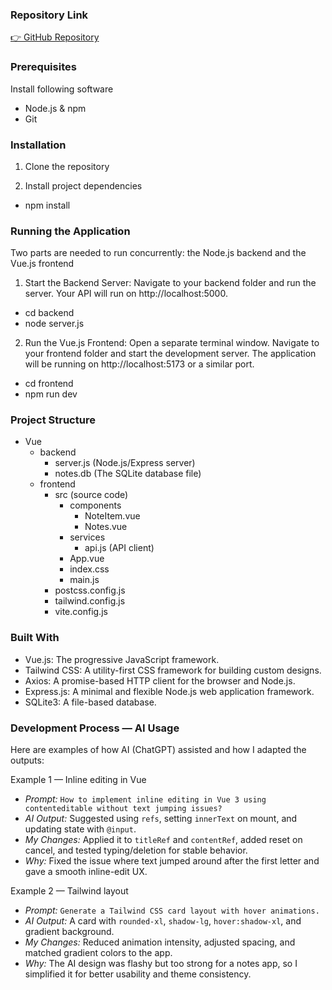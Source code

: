 ### Repository Link
[👉 GitHub Repository](https://github.com/YHS59/File-Management-System.git)

### Prerequisites
Install following software
- Node.js & npm
- Git

### Installation
1. Clone the repository

2. Install project dependencies
- npm install

### Running the Application
Two parts are needed to run concurrently: the Node.js backend and the Vue.js frontend

1. Start the Backend Server: Navigate to your backend folder and run the server. Your API will run on http://localhost:5000.
 - cd backend
 - node server.js

2. Run the Vue.js Frontend:
Open a separate terminal window. Navigate to your frontend folder and start the development server. The application will be running on http://localhost:5173 or a similar port.
 - cd frontend
 - npm run dev


### Project Structure
- Vue
    - backend
        - server.js (Node.js/Express server)
        - notes.db (The SQLite database file)
    - frontend
        - src (source code)
            - components
                - NoteItem.vue
                - Notes.vue
            - services
                - api.js (API client)
            - App.vue
            - index.css
            - main.js
        - postcss.config.js
        - tailwind.config.js
        - vite.config.js

### Built With
 - Vue.js: The progressive JavaScript framework.
 - Tailwind CSS: A utility-first CSS framework for building custom designs.
 - Axios: A promise-based HTTP client for the browser and Node.js.
 - Express.js: A minimal and flexible Node.js web application framework.
 - SQLite3: A file-based database.


### Development Process — AI Usage
Here are examples of how AI (ChatGPT) assisted and how I adapted the outputs:

Example 1 — Inline editing in Vue
- *Prompt:* `How to implement inline editing in Vue 3 using contenteditable without text jumping issues?`
- *AI Output:* Suggested using `refs`, setting `innerText` on mount, and updating state with `@input`.
- *My Changes:* Applied it to `titleRef` and `contentRef`, added reset on cancel, and tested typing/deletion for stable behavior.
- *Why:* Fixed the issue where text jumped around after the first letter and gave a smooth inline-edit UX.

Example 2 — Tailwind layout
- *Prompt:* `Generate a Tailwind CSS card layout with hover animations.`
- *AI Output:* A card with `rounded-xl`, `shadow-lg`, `hover:shadow-xl`, and gradient background.
- *My Changes:* Reduced animation intensity, adjusted spacing, and matched gradient colors to the app.
- *Why:* The AI design was flashy but too strong for a notes app, so I simplified it for better usability and theme consistency.





